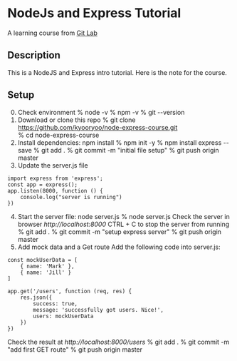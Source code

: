 # NodeJs and Express Tutorial
A learning course from [Git Lab](https://lab.github.com/everydeveloper/introduction-to-node-with-express)

## Description
This is a NodeJS and Express intro tutorial.
Here is the note for the course.

## Setup
0. Check environment
% node -v
% npm -v
% git --version
1. Download or clone this repo
% git clone https://github.com/kyooryoo/node-express-course.git      
% cd node-express-course
2. Install dependencies: npm install
% npm init -y
% npm install express --save
% git add .
% git commit -m "initial file setup"
% git push origin master
3. Update the server.js file
```
import express from 'express';
const app = express();
app.listen(8000, function () {
    console.log("server is running")
})
```
4. Start the server file: node server.js
% node server.js
Check the server in browser *http://localhost:8000*
CTRL + C to stop the server from running 
% git add .
% git commit -m "setup express server"
% git push origin master
5. Add mock data and a Get route
Add the following code into server.js:
```
const mockUserData = [
    { name: 'Mark' },
    { name: 'Jill' }
]

app.get('/users', function (req, res) {
    res.json({
        success: true,
        message: 'successfully got users. Nice!',
        users: mockUserData
    })
})
```
Check the result at *http://localhost:8000/users*
% git add .
% git commit -m "add first GET route"
% git push origin master